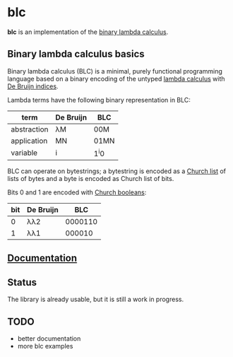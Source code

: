 # blc

**blc** is an implementation of the
[binary lambda calculus](https://esolangs.org/wiki/Binary_lambda_calculus).

## Binary lambda calculus basics

Binary lambda calculus (BLC) is a minimal, purely functional programming language based on a binary
encoding of the untyped [lambda calculus](https://en.wikipedia.org/wiki/Lambda_calculus) with
[De Bruijn indices](https://en.wikipedia.org/wiki/De_Bruijn_index).

Lambda terms have the following binary representation in BLC:

| term        | De Bruijn | BLC            |
--------------|-----------|----------------|
| abstraction | λM        | 00M            |
| application | MN        | 01MN           |
| variable    | i         | 1<sup>i</sup>0 |

BLC can operate on bytestrings; a bytestring is encoded as a
[Church list](https://en.wikipedia.org/wiki/Church_encoding#One_pair_as_a_list_node) of lists of
bytes and a byte is encoded as Church list of bits.

Bits 0 and 1 are encoded with
[Church booleans](https://en.wikipedia.org/wiki/Church_encoding#Church_Booleans):

| bit | De Bruijn | BLC     |
|-----|-----------|---------|
| 0   | λλ2       | 0000110 |
| 1   | λλ1       | 000010  |

## [Documentation](https://docs.rs/blc)

## Status

The library is already usable, but it is still a work in progress.

## TODO

- better documentation
- more blc examples
